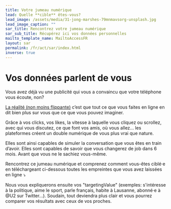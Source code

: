 ```yaml
---
title: Votre jumeau numérique
lead: Quelle **cible** êtes-vous?
lead_image: /assets/media/31-jong-marshes-79mnmavsorg-unsplash.jpg
lead_image_caption: ""
sar_title: Rencontrez votre jumeau numérique
sar_sub_title: Récupérez ici vos données personnelles
mailto_template_name: MailtoAccessFR
layout: sar
permalink: /fr/act/sar/index.html
inverse: true
---
```

# Vos données parlent de vous

Vous avez déjà vu une publicité qui vous a convaincu que votre téléphone vous écoute, non?

[La réalité (non moins flippante)](https://qz.com/1609356/your-phone-is-not-recording-your-conversations/) c’est que tout ce que vous faites en ligne en dit bien plus sur vous que ce que vous pouvez imaginer.

Grâce à vos clicks, vos likes, la vitesse à laquelle vous cliquez ou scrollez, avec qui vous discutez, ce que font vos amis, où vous allez... les plateformes créent un double numérique de vous plus vrai que nature.

Elles sont ainsi capables de simuler la conversation que vous êtes en train d’avoir. Elles sont capables de savoir que vous changerez de job dans 6 mois. Avant que vous ne le sachiez vous-même.

Rencontrez ce jumeau numérique et comprenez comment vous-êtes ciblé·e en téléchargeant ci-dessous toutes les empreintes que vous avez laissées en ligne ⤵️

Nous vous expliquerons ensuite vos "targetingValue" (exemples: s'intéresse à la politique, aime le sport, parle français, habite à Lausanne, abonné·e à @U2 sur Twitter...). Soudain, tout deviendra plus clair et vous pourrez comparer vos résultats avec ceux de vos proches.
